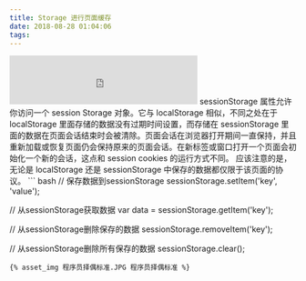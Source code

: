 ```yaml
---
title: Storage 进行页面缓存
date: 2018-08-28 01:04:06
tags:
---
```

<iframe frameborder="no" border="0" marginwidth="0" marginheight="0" width=330 height=86 
	src="http://music.163.com/outchain/player?type=2&id=25706282&auto=0&height=66">
</iframe>
sessionStorage 属性允许你访问一个 session Storage 对象。它与 localStorage 相似，不同之处在于 localStorage 里面存储的数据没有过期时间设置，而存储在 sessionStorage 里面的数据在页面会话结束时会被清除。页面会话在浏览器打开期间一直保持，并且重新加载或恢复页面仍会保持原来的页面会话。在新标签或窗口打开一个页面会初始化一个新的会话，这点和 session cookies 的运行方式不同。
应该注意的是，无论是 localStorage 还是 sessionStorage 中保存的数据都仅限于该页面的协议。
``` bash
// 保存数据到sessionStorage
sessionStorage.setItem('key', 'value');

// 从sessionStorage获取数据
var data = sessionStorage.getItem('key');

// 从sessionStorage删除保存的数据
sessionStorage.removeItem('key');

// 从sessionStorage删除所有保存的数据
sessionStorage.clear();
```
{% asset_img 程序员择偶标准.JPG 程序员择偶标准 %}